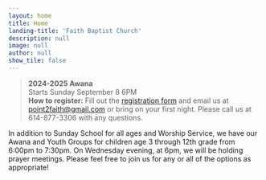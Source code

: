 ```yaml
---
layout: home
title: Home
landing-title: 'Faith Baptist Church'
description: null
image: null
author: null
show_tile: false
---
```


> **2024-2025 Awana**  
> Starts Sunday September 8 6PM  
> **How to register:** Fill out the [registration form](https://docs.google.com/document/d/1LKM-l6k6NWoaYkNDOXMcR5OMqjQ_RttR/edit?usp=sharing&ouid=110841099034842413592&rtpof=true&sd=true) and email us at point2faith@gmail.com or bring on your first night.  Please call us at 614-877-3306 with any questions. 


In addition to Sunday School for all ages and Worship Service, we have our Awana and Youth Groups for children age 3 through 12th grade from 6:00pm to 7:30pm.  On Wednesday evening, at 6pm, we will be holding prayer meetings.  Please feel free to join us for any or all of the options as appropriate!
